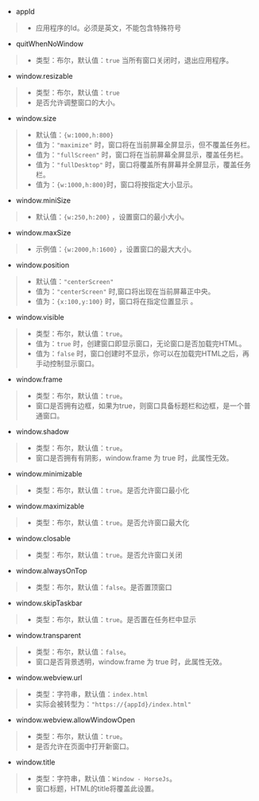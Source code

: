 - appId
> - 应用程序的Id。必须是英文，不能包含特殊符号
- quitWhenNoWindow
> - 类型：布尔，默认值：`true`
> 当所有窗口关闭时，退出应用程序。
- window.resizable
> - 类型：布尔，默认值：`true`
> - 是否允许调整窗口的大小。
 - window.size
> - 默认值：`{w:1000,h:800}`
> - 值为：`"maximize"` 时，窗口将在当前屏幕全屏显示，但不覆盖任务栏。
> - 值为：`"fullScreen"` 时，窗口将在当前屏幕全屏显示，覆盖任务栏。
> - 值为：`"fullDesktop"` 时，窗口将覆盖所有屏幕并全屏显示，覆盖任务栏。
> - 值为：`{w:1000,h:800}`时，窗口将按指定大小显示。
 - window.miniSize
> - 默认值：`{w:250,h:200}` ，设置窗口的最小大小。
 - window.maxSize
> - 示例值：`{w:2000,h:1600}` ，设置窗口的最大大小。
 - window.position
> - 默认值：`"centerScreen"`
> - 值为：`"centerScreen"` 时,窗口将出现在当前屏幕正中央。
> - 值为：`{x:100,y:100}` 时，窗口将在指定位置显示 。
 - window.visible
> - 类型：布尔，默认值：`true`。
> - 值为：`true` 时，创建窗口即显示窗口，无论窗口是否加载完HTML。
> - 值为：`false` 时，窗口创建时不显示，你可以在加载完HTML之后，再手动控制显示窗口。
 - window.frame
> - 类型：布尔，默认值：`true`。
> - 窗口是否拥有边框，如果为true，则窗口具备标题栏和边框，是一个普通窗口。
 - window.shadow
> - 类型：布尔，默认值：`true`。
> - 窗口是否拥有有阴影，window.frame 为 true 时，此属性无效。
 - window.minimizable
> - 类型：布尔，默认值：`true`。是否允许窗口最小化
 - window.maximizable 
> - 类型：布尔，默认值：`true`。是否允许窗口最大化
 - window.closable
> - 类型：布尔，默认值：`true`。是否允许窗口关闭
 - window.alwaysOnTop
> - 类型：布尔，默认值：`false`。是否置顶窗口
 - window.skipTaskbar
> - 类型：布尔，默认值：`true`。是否置在任务栏中显示
 - window.transparent 
> - 类型：布尔，默认值：`false`。
> - 窗口是否背景透明，window.frame 为 true 时，此属性无效。
- window.webview.url
> - 类型：字符串，默认值：`index.html`
> - 实际会被转型为：`"https://{appId}/index.html"`
 - window.webview.allowWindowOpen
> - 类型：布尔，默认值：`true`。
> - 是否允许在页面中打开新窗口。
 - window.title
> - 类型：字符串，默认值：`Window - HorseJs`。
> - 窗口标题，HTML的title将覆盖此设置。
